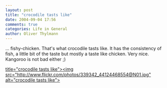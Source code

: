 ```yaml
---
layout: post
title: "crocodile tasts like"
date: 2004-09-04 17:56
comments: true
categories: Life in General
author: Oliver Thylmann
---
```



... fishy-chicken. That's what crocodile tasts like. It has the consistency of fish, a little bit of the taste but mostly a taste like chicken. Very nice. Kangoroo is not bad either ;)

[ title=&quot;crocodile tasts like&quot;&gt;&lt;img src=&quot;http://www.flickr.com/photos/339342_44124468554@N01.jpg&quot; alt=&quot;crocodile tasts like&quot;&gt;](http://www.flickr.com/photo.gne?id=339342)

